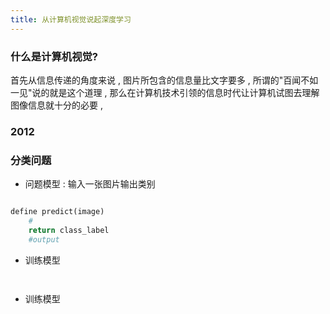 ```yaml
---
title: 从计算机视觉说起深度学习
---
```


### 什么是计算机视觉?

首先从信息传递的角度来说 , 图片所包含的信息量比文字要多 , 所谓的"百闻不如一见"说的就是这个道理 , 那么在计算机技术引领的信息时代让计算机试图去理解图像信息就十分的必要 , 


### 2012


### 分类问题

- 问题模型 : 输入一张图片输出类别

```python

define predict(image)
    # 
    return class_label
    #output
```

- 训练模型

```python



```

- 训练模型

```python

```





